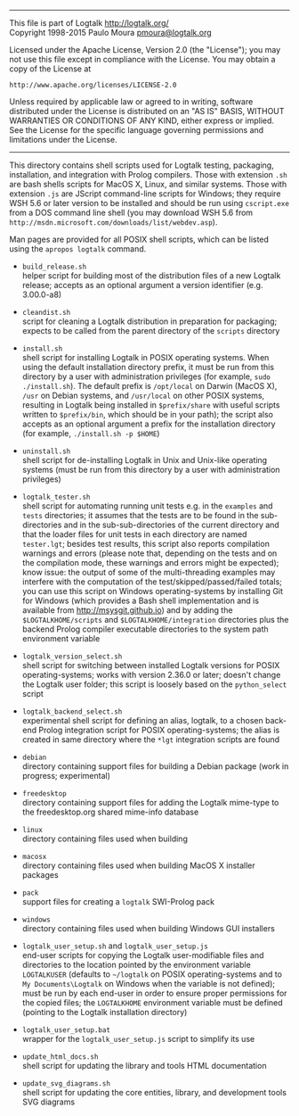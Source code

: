 ________________________________________________________________________

This file is part of Logtalk <http://logtalk.org/>  
Copyright 1998-2015 Paulo Moura <pmoura@logtalk.org>

Licensed under the Apache License, Version 2.0 (the "License");
you may not use this file except in compliance with the License.
You may obtain a copy of the License at

    http://www.apache.org/licenses/LICENSE-2.0

Unless required by applicable law or agreed to in writing, software
distributed under the License is distributed on an "AS IS" BASIS,
WITHOUT WARRANTIES OR CONDITIONS OF ANY KIND, either express or implied.
See the License for the specific language governing permissions and
limitations under the License.
________________________________________________________________________


This directory contains shell scripts used for Logtalk testing, packaging,
installation, and integration with Prolog compilers. Those with extension
`.sh` are bash shells scripts for MacOS X, Linux, and similar systems.
Those with extension `.js` are JScript command-line scripts for Windows;
they require WSH 5.6 or later version to be installed and should be run
using `cscript.exe` from a DOS command line shell (you may download WSH 5.6
from `http://msdn.microsoft.com/downloads/list/webdev.asp`).

Man pages are provided for all POSIX shell scripts, which can be listed
using the `apropos logtalk` command.

- `build_release.sh`  
	helper script for building most of the distribution files of a new 
	Logtalk release; accepts as an optional argument a version identifier
	(e.g. 3.00.0-a8)

- `cleandist.sh`  
	script for cleaning a Logtalk distribution in preparation for packaging;
	expects to be called from the parent directory of the `scripts` directory

- `install.sh`  
	shell script for installing Logtalk in POSIX operating systems. When
	using the default installation directory prefix, it must be run from
	this directory by a user with administration privileges (for example,
	`sudo ./install.sh`). The default prefix is `/opt/local` on Darwin
	(MacOS X), `/usr` on Debian systems, and `/usr/local` on other POSIX
	systems, resulting in Logtalk being installed in `$prefix/share` with
	useful scripts written to `$prefix/bin`, which should be in your path);
	the script also accepts as an optional argument a prefix for the
	installation directory (for example, `./install.sh -p $HOME`)

- `uninstall.sh`  
	shell script for de-installing Logtalk in Unix and Unix-like operating 
	systems (must be run from this directory by a user with administration 
	privileges)

- `logtalk_tester.sh`  
	shell script for automating running unit tests e.g. in the `examples` and
	`tests` directories; it assumes that the tests are to be found in the
	sub-directories and in the sub-sub-directories of the current directory
	and that the loader files for unit tests in each directory are named
	`tester.lgt`; besides test results, this script also reports compilation
	warnings and errors (please note that, depending on the tests and on the
	compilation mode, these warnings and errors might be expected); know issue:
	the output of some of the multi-threading examples may interfere with the
	computation of the test/skipped/passed/failed totals; you can use this script
	on Windows operating-systems by installing Git for Windows (which provides a
	Bash shell implementation and is available from <http://msysgit.github.io>)
	and by adding the `$LOGTALKHOME/scripts` and `$LOGTALKHOME/integration`
	directories plus the backend Prolog compiler executable directories to the
	system path environment variable

- `logtalk_version_select.sh`  
	shell script for switching between installed Logtalk versions for POSIX
	operating-systems; works with version 2.36.0 or later; doesn't change the
	Logtalk user folder; this script is loosely based on the `python_select`
	script

- `logtalk_backend_select.sh`  
	experimental shell script for defining an alias, logtalk, to a chosen
	back-end Prolog integration script for POSIX operating-systems; the
	alias is created in same directory where the `*lgt` integration scripts
	are found

- `debian`  
	directory containing support files for building a Debian package
	(work in progress; experimental)

- `freedesktop`  
	directory containing support files for adding the Logtalk mime-type
	to the freedesktop.org shared mime-info database

- `linux`  
	directory containing files used when building

- `macosx`  
	directory containing files used when building MacOS X installer 
	packages

- `pack`  
	support files for creating a `logtalk` SWI-Prolog pack

- `windows`  
	directory containing files used when building Windows GUI installers

- `logtalk_user_setup.sh` and `logtalk_user_setup.js`  
	end-user scripts for copying the Logtalk user-modifiable files and 
	directories to the location pointed by the environment variable 
	`LOGTALKUSER` (defaults to `~/logtalk` on POSIX operating-systems 
	and to `My Documents\Logtalk` on Windows when the variable is not 
	defined); must be run by each end-user in order to ensure proper 
	permissions for the copied files; the `LOGTALKHOME` environment 
	variable must be defined (pointing to the Logtalk installation 
	directory)
- `logtalk_user_setup.bat`  
	wrapper for the `logtalk_user_setup.js` script to simplify its use

- `update_html_docs.sh`  
	shell script for updating the library and tools HTML documentation

- `update_svg_diagrams.sh`  
	shell script for updating the core entities, library, and development
	tools SVG diagrams
